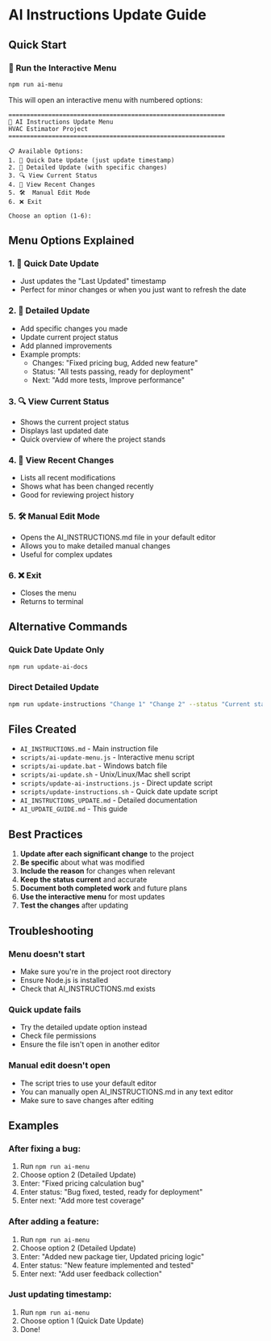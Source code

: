 # AI Instructions Update Guide

## Quick Start

### 🚀 Run the Interactive Menu
```bash
npm run ai-menu
```

This will open an interactive menu with numbered options:

```
============================================================
🤖 AI Instructions Update Menu
HVAC Estimator Project
============================================================

📋 Available Options:
1. 📅 Quick Date Update (just update timestamp)
2. 📝 Detailed Update (with specific changes)
3. 🔍 View Current Status
4. 📖 View Recent Changes
5. 🛠️  Manual Edit Mode
6. ❌ Exit

Choose an option (1-6):
```

## Menu Options Explained

### 1. 📅 Quick Date Update
- Just updates the "Last Updated" timestamp
- Perfect for minor changes or when you just want to refresh the date

### 2. 📝 Detailed Update
- Add specific changes you made
- Update current project status
- Add planned improvements
- Example prompts:
  - Changes: "Fixed pricing bug, Added new feature"
  - Status: "All tests passing, ready for deployment"
  - Next: "Add more tests, Improve performance"

### 3. 🔍 View Current Status
- Shows the current project status
- Displays last updated date
- Quick overview of where the project stands

### 4. 📖 View Recent Changes
- Lists all recent modifications
- Shows what has been changed recently
- Good for reviewing project history

### 5. 🛠️ Manual Edit Mode
- Opens the AI_INSTRUCTIONS.md file in your default editor
- Allows you to make detailed manual changes
- Useful for complex updates

### 6. ❌ Exit
- Closes the menu
- Returns to terminal

## Alternative Commands

### Quick Date Update Only
```bash
npm run update-ai-docs
```

### Direct Detailed Update
```bash
npm run update-instructions "Change 1" "Change 2" --status "Current status" --next "Next improvement 1" "Next improvement 2"
```

## Files Created

- `AI_INSTRUCTIONS.md` - Main instruction file
- `scripts/ai-update-menu.js` - Interactive menu script
- `scripts/ai-update.bat` - Windows batch file
- `scripts/ai-update.sh` - Unix/Linux/Mac shell script
- `scripts/update-ai-instructions.js` - Direct update script
- `scripts/update-instructions.sh` - Quick date update script
- `AI_INSTRUCTIONS_UPDATE.md` - Detailed documentation
- `AI_UPDATE_GUIDE.md` - This guide

## Best Practices

1. **Update after each significant change** to the project
2. **Be specific** about what was modified
3. **Include the reason** for changes when relevant
4. **Keep the status current** and accurate
5. **Document both completed work** and future plans
6. **Use the interactive menu** for most updates
7. **Test the changes** after updating

## Troubleshooting

### Menu doesn't start
- Make sure you're in the project root directory
- Ensure Node.js is installed
- Check that AI_INSTRUCTIONS.md exists

### Quick update fails
- Try the detailed update option instead
- Check file permissions
- Ensure the file isn't open in another editor

### Manual edit doesn't open
- The script tries to use your default editor
- You can manually open AI_INSTRUCTIONS.md in any text editor
- Make sure to save changes after editing

## Examples

### After fixing a bug:
1. Run `npm run ai-menu`
2. Choose option 2 (Detailed Update)
3. Enter: "Fixed pricing calculation bug"
4. Enter status: "Bug fixed, tested, ready for deployment"
5. Enter next: "Add more test coverage"

### After adding a feature:
1. Run `npm run ai-menu`
2. Choose option 2 (Detailed Update)
3. Enter: "Added new package tier, Updated pricing logic"
4. Enter status: "New feature implemented and tested"
5. Enter next: "Add user feedback collection"

### Just updating timestamp:
1. Run `npm run ai-menu`
2. Choose option 1 (Quick Date Update)
3. Done!

